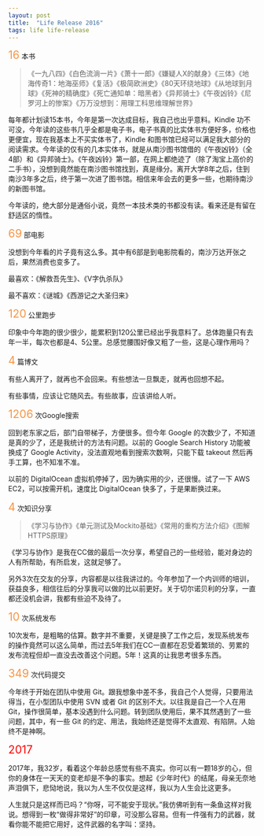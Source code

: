 ```yaml
---
layout: post
title:  "Life Release 2016"
tags: life life-release
---
```



<span style="color:#F79646; font-size: 1.6em;">16</span> 本书

> 《一九八四》《白色流淌一片》《萧十一郎》《嫌疑人X的献身》《三体》《地海传奇1：地海巫师》《复活》《极简欧洲史》《80天环绕地球》《从地球到月球》《死神的精确度》《死亡通知单：暗黑者》《异邦骑士》《午夜凶铃》《尼罗河上的惨案》《万万没想到：用理工科思维理解世界》

每年都计划读15本书，今年是第一次达成目标，我自己也出乎意料。Kindle 功不可没，今年读的这些书几乎全都是电子书，电子书真的比实体书方便好多，价格也更便宜，现在我基本上不买实体书了，Kindle 和图书馆已经可以满足我大部分的阅读需求。今年读的仅有的几本实体书，就是从南沙图书馆借的《午夜凶铃》（全4部）和《异邦骑士》。《午夜凶铃》第一部，在网上都绝迹了（除了淘宝上高价的二手书），没想到竟然能在南沙图书馆找到，真是缘分。离开大学8年之后，住到南沙3年多之后，终于第一次进了图书馆。相信来年会去的更多一些，也期待南沙的新图书馆。

今年读的，绝大部分是通俗小说，竟然一本技术类的书都没有读。看来还是有留在舒适区的惰性。

<!--more-->

<span style="color:#F79646; font-size: 1.6em;">69</span> 部电影<br>

没想到今年看的片子竟有这么多。其中有6部是到电影院看的，南沙万达开张之后，果然消费也变多了。

最喜欢：《解救吾先生》、《V字仇杀队》

最不喜欢：《谜城》《西游记之大圣归来》

<span style="color:#F79646; font-size: 1.6em;">120</span> 公里跑步

印象中今年跑的很少很少，能累积到120公里已经出乎我意料了。总体跑量只有去年一半，每次也都是4、5公里。总感觉腰围好像又粗了一些，这是心理作用吗？

<span style="color:#F79646; font-size: 1.6em;">4</span> 篇博文<br>

有些人离开了，就再也不会回来。有些想法一旦飘走，就再也回想不起。

有些事情，应该让它随风去。有些故事，应该讲给人听。

<span style="color:#F79646; font-size: 1.6em;">1206</span> 次Google搜索

回到老东家之后，部门自带梯子，方便很多。但今年 Google 的次数少了，不知道是真的少了，还是我统计的方法有问题。以前的 Google Search History 功能被换成了 Google Activity，没法直观地看到搜索次数啊，只能下载 takeout 然后再手工算，也不知准不准。

以前的 DigitalOcean 虚拟机停掉了，因为确实用的少，还很慢。试了一下 AWS EC2，可以按需开机，速度比 DigitalOcean 快多了，于是果断换过来。

<span style="color:#F79646; font-size: 1.6em;">4</span> 次知识分享

> 《学习与协作》《单元测试及Mockito基础》《常用的重构方法介绍》《图解HTTPS原理》

《学习与协作》是我在CC做的最后一次分享，希望自己的一些经验，能对身边的人有所帮助，有所启发，这就足够了。

另外3次在交友的分享，内容都是以往我讲过的。今年参加了一个内训师的培训，获益良多，相信往后的分享我可以做的比以前更好。关于切尔诺贝利的分享，一直都还没机会讲，我都有些迫不及待了。

<span style="color:#F79646; font-size: 1.6em;">10</span> 次系统发布

10次发布，是粗略的估算。数字并不重要，关键是换了工作之后，发现系统发布的操作竟然可以这么简单，而过去5年我们在CC一直都在忍受着繁琐的、劳累的发布流程但却一直没去改善这个问题。5年！这真的让我思考很多东西。

<span style="color:#F79646; font-size: 1.6em;">349</span> 次代码提交

今年终于开始在团队中使用 Git。跟我想象中差不多，我自己个人觉得，只要用法得当，在小型团队中使用 SVN 或者 Git 的区别不大。以往我是自己一个人在用 Git，操作很简单，基本没遇到什么问题。转到团队使用后，果不其然遇到了一些问题，其中，有一些 Git 的约定、用法，我始终还是觉得不太直观、有陷阱。人始终不是神啊。

<span style="color:red; font-size: 1.6em;">2017</span>

2017年，我32岁，看着这个年龄总感觉有些不真实。你可以有一颗18岁的心，但你的身体在一天天的变老却是不争的事实。想起《少年时代》的结尾，母亲无奈地声泪俱下，悲恸地说，我以为人生不仅仅是这样，我以为人生会比这更多。

人生就只是这样而已吗？“你呀，可不能安于现状。”我仿佛听到有一条鱼这样对我说。想得到一枚“做得非常好”的印章，可没那么容易。但有一件强有力的武器，就看你能不能把它用好，这件武器的名字叫：坚持。